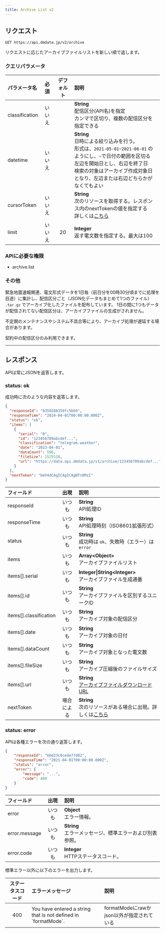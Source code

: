 ```yaml
---
title: Archive List v2
---
```


## リクエスト

`GET https://api.dmdata.jp/v2/archive`

リクエストに応じたアーカイブファイルリストを新しい順で返します。

### クエリパラメータ

| パラメータ名         | 必須  | デフォルト | 説明                                                                                                                                                    |
|:---------------|:---:|:-----:|:------------------------------------------------------------------------------------------------------------------------------------------------------|
| classification | いいえ |       | **String** <br/> 配信区分(API名)を指定<br/>カンマで区切り、複数の配信区分を指定できる                                                                                              |
| datetime       | いいえ |       | **String** <br/> 日時による絞り込みを行う。<br/> 形式は、`2021-05-01~2021-06-01` のようにし、`~`で日付の範囲を区切る <br/> 左辺を開始日とし、右辺を終了日<br/> 検索の対象はアーカイブ作成対象日となり、左辺または右辺どちらかがなくてもよい |
| cursorToken    | いいえ |       | **String** <br/> 次のリソースを取得する。レスポンス内のnextTokenの値を指定する<br/>詳しくは[こちら](/docs/reference/api/v2/index.md#カーソルトークン)                                          |
| limit          | いいえ |  20   | **Integer** <br/> 返す電文数を指定する。最大は100                                                                                                                   |

### APIに必要な権限
* archive.list

### その他

緊急地震速報関連、電文形式データを1日毎（前日分を00時30分頃までに処理を目途）に集計し、配信区分ごと（JSON化データもまとめて1つのファイル） `.tar.gz` でアーカイブ化したファイルを配布しています。
1日の間に1つもデータが配信されてない配信区分は、アーカイブファイルの生成がされません。

不定期のメンテナンスやシステム不具合等により、アーカイブ処理が遅延する場合があります。

契約中の配信区分のみ利用できます。

---

## レスポンス
APIは常にJSONを返答します。

### status: ok
成功時に次のような内容を返答します。

```json
{
  "responseId": "8359288359fc5bb9",
  "responseTime": "2024-04-01T00:00:00.000Z",
  "status": "ok",
  "items": [
    {
      "serial": "0",
      "id": "123456789abcdef...",
      "classification": "telegram.weather",
      "date": "2023-04-01",
      "dataCount": 596,
      "fileSize": 1525510,
      "url": "https://data.api.dmdata.jp/v1/archive/123456789abcdef..."
    }
  ],
  "nextToken": "bmV4dCAgICAgICAgNTc0MzI"
}
```

| フィールド                  |  出現   | 説明                                                                                  |
|:-----------------------|:-----:|:------------------------------------------------------------------------------------|
| responseId             |  いつも  | **String** <br/> API処理ID                                                            |
| responseTime           |  いつも  | **String** <br/> API処理時刻（ISO8601拡張形式）                                               |
| status                 |  いつも  | **String** <br/> 成功時は `ok`、失敗時（エラー）は `error`                                        |
| items                  |  いつも  | **Array&lt;Object&gt;** <br/> アーカイブファイルリスト                                          |
| items[].serial         |  いつも  | **Integer\|String&lt;Integer&gt;** <br/> アーカイブファイル生成通番                              |
| items[].id             |  いつも  | **String** <br/> アーカイブファイルを区別するユニークID                                               |
| items[].classification |  いつも  | **String** <br/> アーカイブ対象の配信区分                                                       |
| items[].date           |  いつも  | **String** <br/> アーカイブ対象の日付                                                         |
| items[].dataCount      |  いつも  | **String** <br/> アーカイブ対象となった電文数                                                     |
| items[].fileSize       |  いつも  | **String** <br/> アーカイブ圧縮後のファイルサイズ                                                   |
| items[].url            |  いつも  | **String** <br/> [アーカイブファイルダウンロードURL](/docs/reference/api/v1/archive.data.md)       |
| nextToken              | 場合による | **String** <br/> 次のリソースがある場合に出現。詳しくは[こちら](/docs/reference/api/v2/index.md#カーソルトークン) |

### status: error
APIは各種エラーを次の通り返答します。

```json
{
    "responseId": "66d23c0cede77d82",
    "responseTime": "2021-04-01T00:00:00.000Z",
    "status": "error",
    "error": {
        "message": "...",
        "code": 400
    }
}
```

| フィールド         | 出現  | 説明                                      |
|:--------------|:---:|:----------------------------------------|
| error         | いつも | **Object** <br/> エラー情報。                 |
| error.message | いつも | **String** <br/> エラーメッセージ、標準エラーおよび別表参照。 |
| error.code    | いつも | **Integer** <br/> HTTPステータスコード。         |

標準エラー以外に以下のエラーを出力します。

| ステータスコード | エラーメッセージ                                                         | 説明                            |
|:--------:|:-----------------------------------------------------------------|:------------------------------|
|   400    | You have entered a string that is not defined in \`formatMode\`. | formatModeにrawかjson以外が指定されている |
